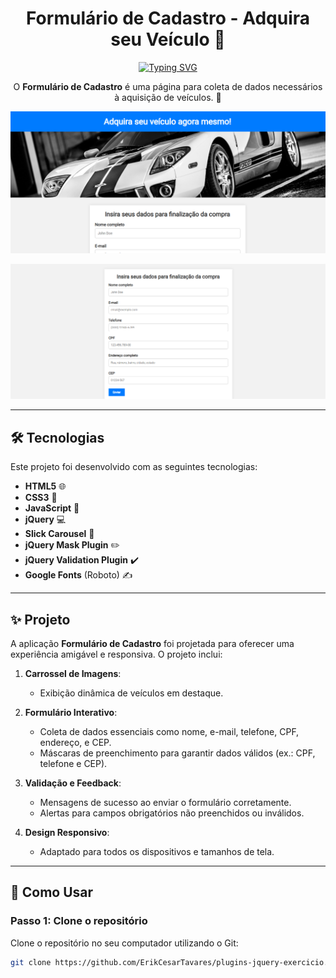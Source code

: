 <h1 align="center">Formulário de Cadastro - Adquira seu Veículo 🚗</h1>

<div align="center">
  <a href="https://git.io/typing-svg">
    <img src="https://readme-typing-svg.demolab.com?font=Roboto&size=24&duration=2000&pause=500&color=3498DB&center=true&vCenter=true&width=435&lines=Formulário+de+Cadastro+🚗;Sistema+de+Aquisição+de+Veículos!" alt="Typing SVG" />
  </a>
</div>

<p align="center">
  O <b>Formulário de Cadastro</b> é uma página para coleta de dados necessários à aquisição de veículos. 🌟
</p>

<p align="center">
  <img alt="Demonstração do projeto" src="https://github.com/ErikCesarTavares/plugins-jquery-exercicio/blob/main/assets/principal%20(1).png" width="600px">
</p>
<p align="center">
  <img alt="Demonstração do projeto" src="https://github.com/ErikCesarTavares/plugins-jquery-exercicio/blob/main/assets/principal%20(2).png" width="600px">
</p>

---

## 🛠 Tecnologias

Este projeto foi desenvolvido com as seguintes tecnologias:

- **HTML5** 🌐
- **CSS3** 🎨
- **JavaScript** 📜
- **jQuery** 💻
- **Slick Carousel** 🎥
- **jQuery Mask Plugin** ✏️
- **jQuery Validation Plugin** ✔️
- **Google Fonts** (Roboto) ✍️

---

## ✨ Projeto

A aplicação **Formulário de Cadastro** foi projetada para oferecer uma experiência amigável e responsiva. O projeto inclui:

1. **Carrossel de Imagens**:
   - Exibição dinâmica de veículos em destaque.
   
2. **Formulário Interativo**:
   - Coleta de dados essenciais como nome, e-mail, telefone, CPF, endereço, e CEP.
   - Máscaras de preenchimento para garantir dados válidos (ex.: CPF, telefone e CEP).

3. **Validação e Feedback**:
   - Mensagens de sucesso ao enviar o formulário corretamente.
   - Alertas para campos obrigatórios não preenchidos ou inválidos.

4. **Design Responsivo**:
   - Adaptado para todos os dispositivos e tamanhos de tela.

---

## 🧠 Como Usar

### Passo 1: Clone o repositório
Clone o repositório no seu computador utilizando o Git:

```bash
git clone https://github.com/ErikCesarTavares/plugins-jquery-exercicio.git
